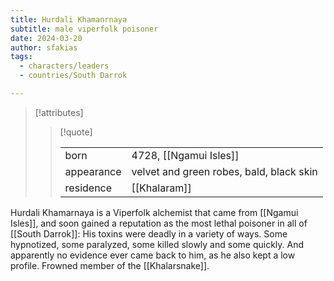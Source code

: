 ```yaml
---
title: Hurdali Khamanrnaya
subtitle: male viperfolk poisoner
date: 2024-03-20
author: sfakias
tags:
  - characters/leaders
  - countries/South Darrok

---
```

> [!attributes]
> 
> > [!quote]
> >
> > | | |
> > | --- | --- |
> > | born | 4728, [[Ngamui Isles]] |
> > | appearance | velvet and green robes, bald, black skin |
> > | residence | [[Khalaram]] |

 Hurdali Khamarnaya is a Viperfolk alchemist that came from [[Ngamui Isles]], and soon gained a reputation as the most lethal poisoner in all of [[South Darrok]]: His toxins were deadly in a variety of ways. Some hypnotized, some paralyzed, some killed slowly and some quickly. And apparently no evidence ever came back to him, as he also kept a low profile. Frowned member of the [[Khalarsnake]].